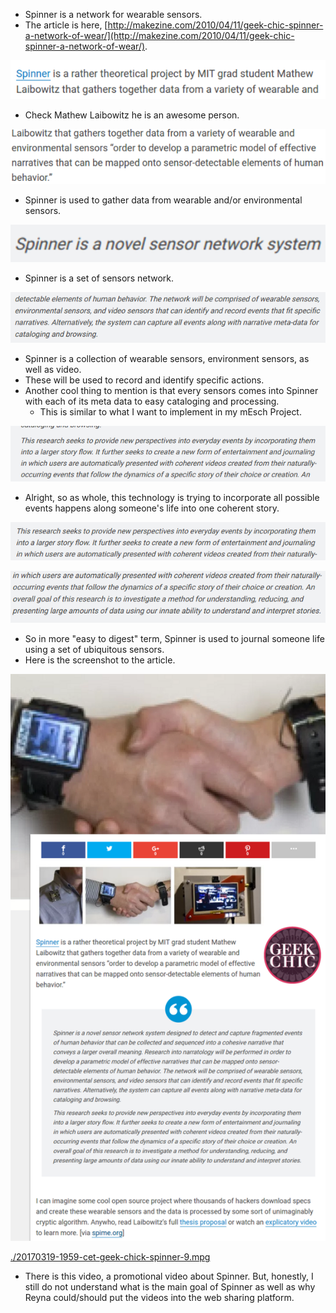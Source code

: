 * Spinner is a network for wearable sensors.
* The article is here, [http://makezine.com/2010/04/11/geek-chic-spinner-a-network-of-wear/](http://makezine.com/2010/04/11/geek-chic-spinner-a-network-of-wear/).

![./20170319-1959-cet-geek-chick-spinner-1.png](./20170319-1959-cet-geek-chick-spinner-1.png)

* Check Mathew Laibowitz he is an awesome person.

![./20170319-1959-cet-geek-chick-spinner-2.png](./20170319-1959-cet-geek-chick-spinner-2.png)

* Spinner is used to gather data from wearable and/or environmental sensors.

![./20170319-1959-cet-geek-chick-spinner-3.png](./20170319-1959-cet-geek-chick-spinner-3.png)

* Spinner is a set of sensors network.

![./20170319-1959-cet-geek-chick-spinner-4.png](./20170319-1959-cet-geek-chick-spinner-4.png)

* Spinner is a collection of wearable sensors, environment sensors, as well as video.
* These will be used to record and identify specific actions.
* Another cool thing to mention is that every sensors comes into Spinner with each of its meta data to easy cataloging and processing.
	* This is similar to what I want to implement in my mEsch Project.

![./20170319-1959-cet-geek-chick-spinner-5.png](./20170319-1959-cet-geek-chick-spinner-5.png)

* Alright, so as whole, this technology is trying to incorporate all possible events happens along someone's life into one coherent story.

![./20170319-1959-cet-geek-chick-spinner-6.png](./20170319-1959-cet-geek-chick-spinner-6.png)

![./20170319-1959-cet-geek-chick-spinner-7.png](./20170319-1959-cet-geek-chick-spinner-7.png)

* So in more "easy to digest" term, Spinner is used to journal someone life using a set of ubiquitous sensors.
* Here is the screenshot to the article.

![./20170319-1959-cet-geek-chick-spinner-8.png](./20170319-1959-cet-geek-chick-spinner-8.png)

[./20170319-1959-cet-geek-chick-spinner-9.mpg](./20170319-1959-cet-geek-chick-spinner-9.mpg)

* There is this video, a promotional video about Spinner. But, honestly, I still do not understand what is the main goal of Spinner as well as why Reyna could/should put the videos into the web sharing platform.